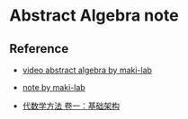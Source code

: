 <!-- Author : Dongsheng Deng & Liam Huang-->
<!-- Program Email: elegantlatex2e@gmail.com -->

# Abstract Algebra note

## Reference

- [video abstract algebra by maki-lab](https://www.bilibili.com/video/BV15G4y1a7xA)
- [note by maki-lab](../../res/抽象代数讲义（2022年8月10日版）.pdf)

- [代数学方法 卷一：基础架构](../../res/Al-jabr-1.pdf)
